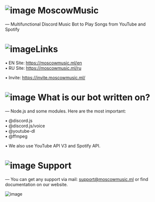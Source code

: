 # ![image](https://i.imgur.com/AoBtCaJ.png)  MoscowMusic
— Multifunctional Discord Music Bot to Play Songs from YouTube and Spotify

# ![image](https://i.imgur.com/0je2cFl.png)Links
• EN Site: https://moscowmusic.ml/en </br>
• RU Site: https://moscowmusic.ml/ru </br>

• Invite: https://invite.moscowmusic.ml/

# ![image](https://i.imgur.com/OTxaa4Z.png) What is our bot written on?
— Node.js and some modules. Here are the most important:</br>

• @discord.js</br>
• @discord.js/voice</br>
• @youtube-dl</br>
• @ffmpeg</br>

• We also use YouTube API V3 and Spotify API.

# ![image](https://i.imgur.com/iJX01fJ.png) Support 
— You can get any support via mail: support@moscowmusic.ml or find documentation on our website.

![image](https://moscowmusic.ml/images/bot.jpg)
